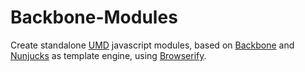 # Backbone-Modules

Create standalone [UMD](https://github.com/umdjs/umd/) javascript modules, based on [Backbone](http://backbonejs.org/) and [Nunjucks](https://mozilla.github.io/nunjucks/getting-started.html) as template engine, using [Browserify](http://browserify.org/).
